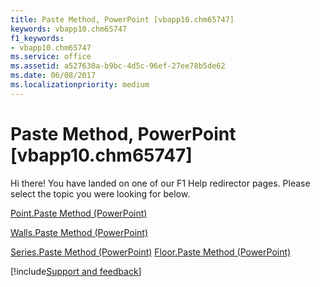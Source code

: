 ```yaml
---
title: Paste Method, PowerPoint [vbapp10.chm65747]
keywords: vbapp10.chm65747
f1_keywords:
- vbapp10.chm65747
ms.service: office
ms.assetid: a527630a-b9bc-4d5c-96ef-27ee78b5de62
ms.date: 06/08/2017
ms.localizationpriority: medium
---
```



# Paste Method, PowerPoint [vbapp10.chm65747]

Hi there! You have landed on one of our F1 Help redirector pages. Please select the topic you were looking for below.

[Point.Paste Method (PowerPoint)](https://msdn.microsoft.com/library/4f6304f2-8cb6-8956-38ff-8718a25aa3ef%28Office.15%29.aspx)

[Walls.Paste Method (PowerPoint)](https://msdn.microsoft.com/library/97c99ea4-065d-b52e-21c5-8d42eb861a82%28Office.15%29.aspx)

[Series.Paste Method (PowerPoint)](https://msdn.microsoft.com/library/3f74aabb-f9c0-c76d-eaaa-c08c21daef48%28Office.15%29.aspx)
[Floor.Paste Method (PowerPoint)](https://msdn.microsoft.com/library/60838aa7-39ea-408e-f47a-cb76144dee30%28Office.15%29.aspx)

[!include[Support and feedback](~/includes/feedback-boilerplate.md)]